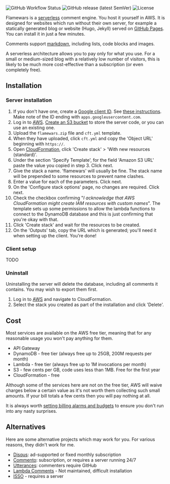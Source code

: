 ![GitHub Workflow Status](https://img.shields.io/github/workflow/status/michaelboyles/flamewars/Node.js%20build) ![GitHub release (latest SemVer)](https://img.shields.io/github/v/release/michaelboyles/flamewars?sort=semver) ![License](https://img.shields.io/github/license/michaelboyles/flamewars)

Flamewars is a [serverless](https://en.wikipedia.org/wiki/Serverless_computing) comment engine. You host it yourself in AWS. It is
designed for websites which run without their own server, for example a statically generated blog or website (Hugo, Jekyll) served
on [GitHub Pages](https://pages.github.com/). You can install it in just a few minutes.

Comments support [markdown](https://en.wikipedia.org/wiki/Markdown), including lists, code blocks and images.

A serverless architecture allows you to pay only for what you use. For a small or medium-sized blog with a relatively low number of
visitors, this is likely to be much more cost-effective than a subscription (or even completely free).

## Installation

### Server installation

 1. If you don't have one, create a [Google client ID](https://console.cloud.google.com/apis/credentials/oauthclient). See [these instructions](https://developers.google.com/identity/protocols/oauth2/). Make note of the ID ending with `apps.googleusercontent.com`.
 2. Log in to [AWS](https://aws.amazon.com). [Create an S3 bucket](https://s3.console.aws.amazon.com/) to store the server code, or you can use
 an existing one.
 3. Upload the `flamewars.zip` file and `cft.yml` template.
 4. When they have uploaded, click `cft.yml` and copy the 'Object URL' beginning with `https://`.
 5. Open [CloudFormation](https://console.aws.amazon.com/cloudformation), click 'Create stack' > 'With new resources (standard)'.
 6. Under the section 'Specify Template', for the field 'Amazon S3 URL' paste the value you copied in step 3. Click next.
 7. Give the stack a name. 'flamewars' will usually be fine. The stack name will be prepended to some resources to prevent name clashes.
 8. Enter a value for each of the parameters. Click next.
 9. On the 'Configure stack options' page, no changes are required. Click next.
 10. Check the checkbox confirming "*I acknowledge that AWS CloudFormation might create IAM resources with custom names*". The template sets
 up some permissions to allow the lambda functions to connect to the DynamoDB database and this is just confirming that you're okay with that.
 11. Click 'Create stack' and wait for the resources to be created.
 12. On the 'Outputs' tab, copy the URL which is generated; you'll need it when setting up the client. You're done!

### Client setup

TODO

### Uninstall

Uninstalling the server will delete the database, including all comments it contains. You may wish to export them first.

1. Log in to [AWS](https://aws.amazon.com) and navigate to CloudFormation.
2. Select the stack you created as part of the installation and click 'Delete'.

## Cost

Most services are available on the AWS free tier, meaning that for any reasonable usage you won't pay anything for them.

 - API Gateway
 - DynamoDB - free tier (always free up to 25GB, 200M requests per month)
 - Lambda - free tier (always free up to 1M invocations per month)
 - S3 - few cents per GB, code uses less than 1MB. Free for the first year
 - CloudFormation - free

Although some of the services here are not on the free tier, AWS will waive charges below a certain value as it's not worth them
collecting such small amounts. If your bill totals a few cents then you will pay nothing at all.

It is always worth [setting billing alarms and budgets](https://docs.aws.amazon.com/awsaccountbilling/latest/aboutv2/checklistforunwantedcharges.html)
to ensure you don't run into any nasty surprises.

## Alternatives
 
Here are some alternative projects which may work for you. For various reasons, they didn't work for me.

 - [Disqus](https://disqus.com/): ad-supported or fixed monthly subscription
 - [Commento](https://commento.io/): subscription, or requires a server running 24/7
 - [Utterances](https://github.com/utterance/utterances): commenters require GitHub
 - [Lambda Comments](https://github.com/jimpick/lambda-comments) - Not maintained, difficult installation
 - [ISSO](https://posativ.org/isso/docs/install/) - requires a server
